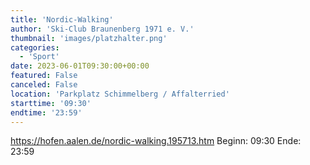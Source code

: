 ```yaml
---
title: 'Nordic-Walking'
author: 'Ski-Club Braunenberg 1971 e. V.'
thumbnail: 'images/platzhalter.png'
categories:
  - 'Sport'
date: 2023-06-01T09:30:00+00:00
featured: False
canceled: False
location: 'Parkplatz Schimmelberg / Affalterried'
starttime: '09:30'
endtime: '23:59'
---
```

https://hofen.aalen.de/nordic-walking.195713.htm
Beginn: 09:30
 Ende: 23:59